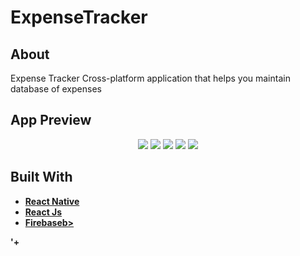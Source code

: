 # ExpenseTracker



## About

<p>
  Expense Tracker Cross-platform application that helps you maintain database of expenses
</p>

## App Preview

<p align="center">
<span align="center">
  <img src="https://media.giphy.com/media/3EbSLrinWzIz1Ziz41/giphy.gif"/>
  <img src="https://media.giphy.com/media/8EiLRA7kIE2fBuVOph/giphy.gif"/>
  <img src="https://media.giphy.com/media/XdKnTXDqnXBNBETqNq/giphy.gif"/>
  <img src="https://media.giphy.com/media/Gdx8d18HOHvLflIxHf/giphy.gif"/>
  <img src="https://media.giphy.com/media/DQ81IeAkqmbFQzSWXC/giphy.gif"/>
</span>
</p>

## Built With

<ul>
  <li> <a href="https://reactnative.dev/"> <b>React Native</b></a></li>
  <li><a href="https://reactjs.org/"><b>React Js</b></a></li>
  
  <li><a href="https://firebase.google.com/"><b>Firebaseb></a>
    
  </li>

</ul>


'+
